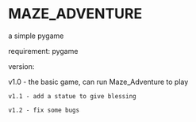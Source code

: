 # MAZE_ADVENTURE
a simple pygame

requirement: pygame

version:

v1.0 - the basic game, can run Maze_Adventure to play

    v1.1 - add a statue to give blessing

    v1.2 - fix some bugs